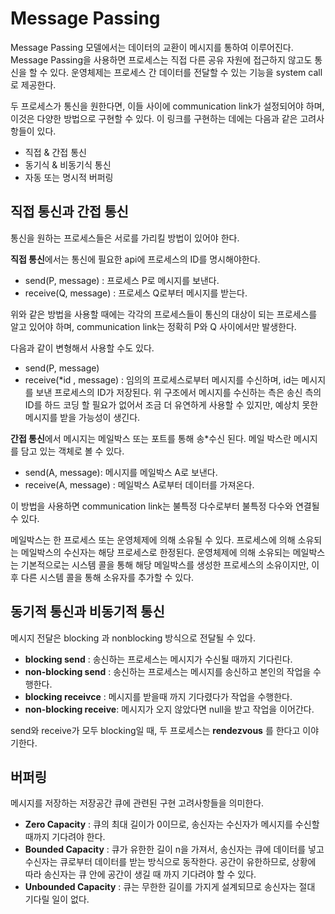 # Message Passing

Message Passing 모델에서는 데이터의 교환이 메시지를 통하여 이루어진다. Message Passing을 사용하면 프로세스는 직접 다른 공유 자원에 접근하지 않고도 통신을 할 수 있다. 운영체제는 프로세스 간 데이터를 전달할 수 있는 기능을 system call로 제공한다.

두 프로세스가 통신을 원한다면, 이들 사이에 communication link가 설정되어야 하며, 이것은 다양한 방법으로 구현할 수 있다. 이 링크를 구현하는 데에는 다음과 같은 고려사항들이 있다.
* 직접 & 간접 통신
* 동기식 & 비동기식 통신
* 자동 또는 명시적 버퍼링

## 직접 통신과 간접 통신
통신을 원하는 프로세스들은 서로를 가리킬 방법이 있어야 한다.

**직접 통신**에서는 통신에 필요한 api에 프로세스의 ID를 명시해야한다.
* send(P, message) : 프로세스 P로 메시지를 보낸다.
* receive(Q, message) : 프로세스 Q로부터 메시지를 받는다.

위와 같은 방법을 사용할 때에는 각각의 프로세스들이 통신의 대상이 되는 프로세스를 알고 있어야 하며, communication link는 정확히 P와 Q 사이에서만 발생한다. 

다음과 같이 변형해서 사용할 수도 있다.
* send(P, message) 
* receive(\*id , message) : 임의의 프로세스로부터 메시지를 수신하며, id는 메시지를 보낸 프로세스의 ID가 저장된다.
위 구조에서 메시지를 수신하는 측은 송신 측의 ID를 하드 코딩 할 필요가 없어서 조금 더 유연하게 사용할 수 있지만, 예상치 못한 메시지를 받을 가능성이 생긴다.

**간접 통신**에서 메시지는 메일박스 또는 포트를 통해 송\*수신 된다. 메일 박스란 메시지를 담고 있는 객체로 볼 수 있다. 
* send(A, message): 메시지를 메일박스 A로 보낸다.
* receive(A, message) : 메일박스 A로부터 데이터를 가져온다.

이 방법을 사용하면 communication link는 불특정 다수로부터 불특정 다수와 연결될 수 있다.

메일박스는 한 프로세스 또는 운영체제에 의해 소유될 수 있다. 프로세스에 의해 소유되는 메일박스의 수신자는 해당 프로세스로 한정된다. 운영체제에 의해 소유되는 메일박스는 기본적으로는 시스템 콜을 통해 해당 메일박스를 생성한 프로세스의 소유이지만, 이후 다른 시스템 콜을 통해 소유자를 추가할 수 있다.

## 동기적 통신과 비동기적 통신

메시지 전달은 blocking 과 nonblocking 방식으로 전달될 수 있다.
* **blocking send** : 송신하는 프로세스는 메시지가 수신될 때까지 기다린다.
* **non-blocking send** : 송신하는 프로세스는 메시지를 송신하고 본인의 작업을 수행한다.
* **blocking receivce** : 메시지를 받을때 까지 기다렸다가 작업을 수행한다.
* **non-blocking receive**: 메시지가 오지 않았다면 null을 받고 작업을 이어간다.

send와 receive가 모두 blocking일 때, 두 프로세스는 **rendezvous** 를 한다고 이야기한다.

## 버퍼링
메시지를 저장하는 저장공간 큐에 관련된 구현 고려사항들을 의미한다.
* **Zero Capacity** : 큐의 최대 길이가 0이므로, 송신자는 수신자가 메시지를 수신할 때까지 기다려야 한다.
* **Bounded Capacity** : 큐가 유한한 길이 n을 가져서, 송신자는 큐에 데이터를 넣고 수신자는 큐로부터 데이터를 받는 방식으로 동작한다. 공간이 유한하므로, 상황에 따라 송신자는 큐 안에 공간이 생길 때 까지 기다려야 할 수 있다.
* **Unbounded Capacity** : 큐는 무한한 길이를 가지게 설계되므로 송신자는 절대 기다릴 일이 없다.
